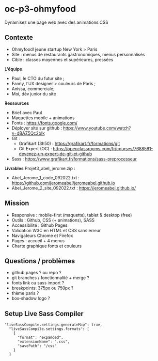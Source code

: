 # oc-p3-ohmyfood
Dynamisez une page web avec des animations CSS

## Contexte
- Ohmyfood! jeune startup New York > Paris
- Site : menus de restaurants gastronomiques, menus personnalisés
- Cible : classes moyennes et supérieures, pressées

**L'équipe**
- Paul, le CTO du futur site ;
- Fanny, l’UX designer > couleurs de Paris ;
- Anissa, commerciale;
- Moi, dév junior du site

**Ressources**
- Brief avec Paul
- Maquettes mobile + animations
- Fonts : https://fonts.google.com/
- Déployer site sur github : https://www.youtube.com/watch?v=dBAZ5Qc2bIk
- Git : 
    - Grafikart (3h50) : https://grafikart.fr/formations/git
    - Git Expert (OC) : https://openclassrooms.com/fr/courses/7688581-devenez-un-expert-de-git-et-github
- Sass : https://www.grafikart.fr/formations/sass-preprocesseur

**Livrables**
Projet3_abel_jerome.zip :
- Abel_Jerome_1_code_092022.txt : https://github.com/jeromeabel/jeromeabel.github.io
- Abel_Jerome_2_site_092022.txt : https://jeromeabel.github.io/

## Mission
- Responsive : mobile-first (maquette), tablet & desktop (free)
- Outils : Github, CSS (+ animations), SASS
- Accessibilité : Github Pages
- Validation W3C en HTML et CSS sans erreur
- Navigateurs Chrome et Firefox
- Pages : accueil + 4 menus
- Charte graphique fonts et couleurs

## Questions / problèmes
- github pages ? ou repo ?
- git branches / fonctionnalité + merge ?
- fonts link ou sass import ?
- breakpoints: 375px ou 750px ?
- thème paris ?
- box-shadow logo ?

## Setup Live Sass Compiler
```
"liveSassCompile.settings.generateMap": true,
  "liveSassCompile.settings.formats": [
    {
      "format": "expanded",
      "extensionName": ".css",
      "savePath": "/css"
    }
  ]
```